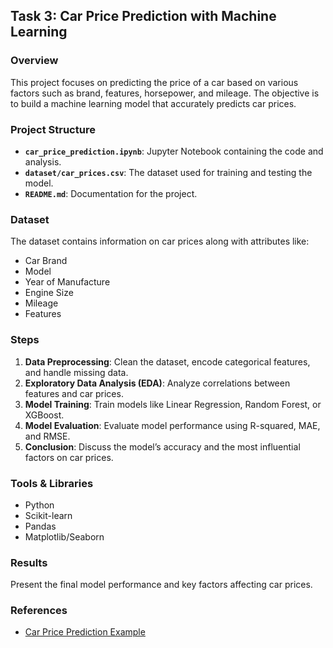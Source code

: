## Task 3: Car Price Prediction with Machine Learning

### Overview
This project focuses on predicting the price of a car based on various factors such as brand, features, horsepower, and mileage. The objective is to build a machine learning model that accurately predicts car prices.

### Project Structure
- **`car_price_prediction.ipynb`**: Jupyter Notebook containing the code and analysis.
- **`dataset/car_prices.csv`**: The dataset used for training and testing the model.
- **`README.md`**: Documentation for the project.

### Dataset
The dataset contains information on car prices along with attributes like:
- Car Brand
- Model
- Year of Manufacture
- Engine Size
- Mileage
- Features

### Steps
1. **Data Preprocessing**: Clean the dataset, encode categorical features, and handle missing data.
2. **Exploratory Data Analysis (EDA)**: Analyze correlations between features and car prices.
3. **Model Training**: Train models like Linear Regression, Random Forest, or XGBoost.
4. **Model Evaluation**: Evaluate model performance using R-squared, MAE, and RMSE.
5. **Conclusion**: Discuss the model’s accuracy and the most influential factors on car prices.

### Tools & Libraries
- Python
- Scikit-learn
- Pandas
- Matplotlib/Seaborn

### Results
Present the final model performance and key factors affecting car prices.

### References
- [Car Price Prediction Example](https://www.kaggle.com/)